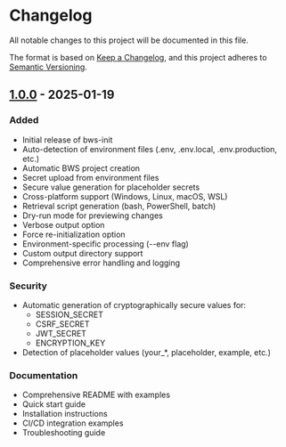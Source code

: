 # Changelog

All notable changes to this project will be documented in this file.

The format is based on [Keep a Changelog](https://keepachangelog.com/en/1.0.0/),
and this project adheres to [Semantic Versioning](https://semver.org/spec/v2.0.0.html).

## [1.0.0] - 2025-01-19

### Added
- Initial release of bws-init
- Auto-detection of environment files (.env, .env.local, .env.production, etc.)
- Automatic BWS project creation
- Secret upload from environment files
- Secure value generation for placeholder secrets
- Cross-platform support (Windows, Linux, macOS, WSL)
- Retrieval script generation (bash, PowerShell, batch)
- Dry-run mode for previewing changes
- Verbose output option
- Force re-initialization option
- Environment-specific processing (--env flag)
- Custom output directory support
- Comprehensive error handling and logging

### Security
- Automatic generation of cryptographically secure values for:
  - SESSION_SECRET
  - CSRF_SECRET
  - JWT_SECRET
  - ENCRYPTION_KEY
- Detection of placeholder values (your_*, placeholder, example, etc.)

### Documentation
- Comprehensive README with examples
- Quick start guide
- Installation instructions
- CI/CD integration examples
- Troubleshooting guide

[1.0.0]: https://github.com/yourusername/bws-init/releases/tag/v1.0.0